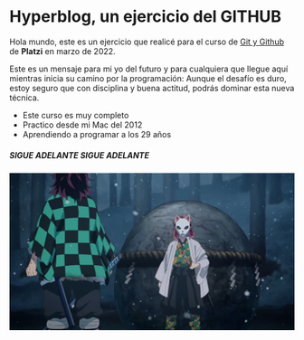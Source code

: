 # Hyperblog, un ejercicio del GITHUB

Hola mundo, este es un ejercicio que realicé para el curso de [Git y Github](http://https://bit.ly/3JKZCjN "Git y Github") de **Platzi** en marzo de 2022.

Este es un mensaje para mi yo del futuro y para cualquiera que llegue aquí mientras inicia su camino por la programación: Aunque el desafío es duro, estoy seguro que con disciplina y buena actitud, podrás dominar esta nueva técnica. 

- Este curso es muy completo
- Practico desde mi Mac del 2012
- Aprendiendo a programar a los 29 años

##### SIGUE ADELANTE SIGUE ADELANTE

![title](imagenes/kimetsu.png)
